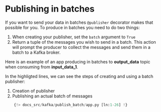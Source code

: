 # Publishing in batches

If you want to send your data in batches `@publisher` decorator makes that possible for you.
To produce in batches you need to do two things:

1. When creating your publisher, set the `batch` argument to `True`
2. Return a tuple of the messages you wish to send in a batch. This action will prompt the producer to collect the messages and send them in a batch to a Kafka broker.


Here is an example of an app producing in batches to **output_data** topic when consuming from **input_data_1**.

In the highligted lines, we can see the steps of creating and using a batch publisher:

1. Creation of publisher
2. Publishing an actual batch of messages

```python hl_lines="19 26"
    {!> docs_src/kafka/publish_batch/app.py [ln:1-26] !}
```
